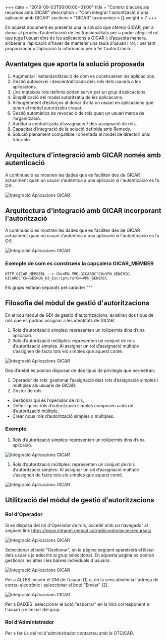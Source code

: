 +++
date        = "2019-09-03T00:00:00+01:00"
title       = "Control d'accés als recursos amb GICAR"
description = "Com integrar l'autorització d'una aplicació amb GICAR"
sections    = "GICAR"
taxonomies  = []
weight 		= 7
+++


En aquest document es presenta una la solució que ofereix GICAR, per a donar al procés d’autenticació de les funcionalitats per a poder afegir el rol que juga l’usuari dins de les aplicacions a GICAR i, d’aquesta manera, alliberar a l’aplicació d’haver de mantenir una taula d’usuari i rol, i per tant proporcionar a l’aplicació la informació per a fer l’autorització.

## Avantatges que aporta la solució proposada

1. Augmentar l’estandardització de com es construeixen les aplicacions.
2. Gestió autoservei i descentralitzada dels rols dels usuaris a les aplicacions.
3. Uns mateixos rols definits poden servir per un grup d’aplicacions.
4. Simplificació del model autoritzatiu de les aplicacions.
5. Alleugeriment d’esforços al donar d’alta un usuari en aplicacions que tenen el model autoritzatiu creuat.
6. Gestió automàtica de revocació de rols quan un usuari marxa de l’organització.
7. Auditoria centralitzada d’assignació / des-assignació de rols.
8. Capacitat d’integració de la solució definida amb Remedy.
9. Solució plenament compatible i orientada al model de directori únic futurible.

## Arquitectura d'integració amb GICAR només amb autenticació

A continuació es mostren les dades que es faciliten des de GICAR actualment quan un usuari s’autentica a una aplicació si l'autenticació es fa OK:

![Integració Aplicacions GICAR](/related/gicar/autoritzacio-previa.png)

## Arquitectura d'integració amb GICAR incorporant l'autorització

A continuació es mostren les dades que es faciliten des de GICAR actualment quan un usuari s’autentica a una aplicació si l'autenticació es fa OK:

![Integració Aplicacions GICAR](/related/gicar/autoritzacio-final.png)

### Exemple de com es construeix la capçalera GICAR_MEMBER 


	HTTP_GICAR_MEMBERL --> CN=VPN_PRE-GICARDC^CN=VPN_GENERIC-GICARDC^CN=GESNUS_N3_Escriptura^CN=VPN_GENERIC

Els grups estaran separats pel caràcter "^"

## Filosofia del mòdul de gestió d'autoritzacions

En el nou mòdul de GDI de gestió d'autoritzacions, existiran dos tipus de rols que es podran assignar a les identitats de GICAR:

1. Rols d’autorització simples: representen un rol/permís dins d’una aplicació.
1. Rols d’autorització múltiples: representen un conjunt de rols d’autorització simples. Al assignar un rol d’assignació múltiple s’assignen de facto tots els simples que aquest conté.

![Integració Aplicacions GICAR](/related/gicar/autoritzacio-tipusrols.PNG)

Des d’àmbit es podran disposar de dos tipus de privilegis que permetran:

1. Operador de rols: gestionar l’assignació dels rols d’assignació simples i múltiples als usuaris de GICAR.
1. Gestor de rols: 
- Gestionar qui és l’operador de rols, 
- Definir quins rols d’autorització simples composen cada rol d’autorització múltiple. 
- Crear nous rols d’autorització simples o múltiples.

### Exemple

1. Rols d’autorització simples: representen un rol/permís dins d’una aplicació.

![Integració Aplicacions GICAR](/related/gicar/autoritzacio-ex1.png)

1. Rols d’autorització múltiples: representen un conjunt de rols d’autorització simples. Al assignar un rol d’assignació múltiple s’assignen de facto tots els simples que aquest conté.

![Integració Aplicacions GICAR](/related/gicar/autoritzacio-ex2.png)

## Utilització del mòdul de gestió d'autoritzacions

### Rol d'Operador

Si es disposa del rol d'Operador de rols, accedir amb un navegador al següent link https://gicar.intranet.gencat.cat/gdi/controlaccesrecursos/

![Integració Aplicacions GICAR](/related/gicar/autoritzacio-md1.png)

Seleccionar el botó "Gestionar", en la pàgina següent apareixerà el llistat dels usuaris ja adscrits al grup seleccionat. 
En aquesta pàgina es podran gestionar les altes i les baixes individuals d'usuaris:

![Integració Aplicacions GICAR](/related/gicar/autoritzacio-md2.png)

Per a ALTES: inserir el DNI de l'usuari  (1) o, en la seva absència l'adreça de correu electrònic i seleccionar el botó "Enviar" (2).

![Integració Aplicacions GICAR](/related/gicar/autoritzacio-md3.png)

Per a BAIXES: seleccionar el botó "esborrar" en la línia corresponent a l'usuari a eliminar del grup.

### Rol d'Administrador

Per a fer ús del rol d'administrador contacteu amb la OTGICAR.



